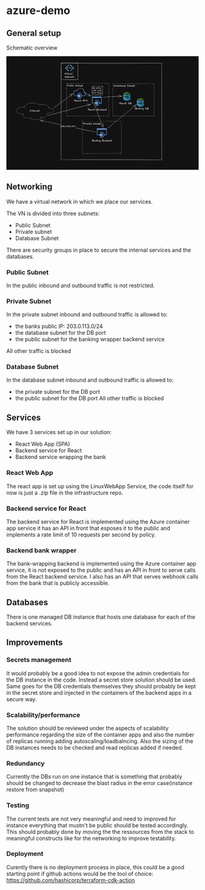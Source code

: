 # azure-demo

## General setup
Schematic overview

![Overview](overview.png)
## Networking
We have a virtual network in which we place our services.

The VN is divided into three subnets:

- Public Subnet
- Private subnet
- Database Subnet

There are security groups in place to secure the internal services and the databases.

### Public Subnet

In the public inbound and outbound traffic is not restricted.

### Private Subnet
In the private subnet inbound and outbound traffic is allowed to:
 - the banks public IP: 203.0.113.0/24
 - the database subnet for the DB port
 - the public subnet for the banking wrapper backend service
  
All other traffic is blocked
### Database Subnet
In the database subnet inbound and outbound traffic is allowed to:
 - the private subnet for the DB port
 - the public subnet for the DB port
All other traffic is blocked

## Services
We have 3 services set up in our solution:

- React Web App (SPA)
- Backend service for React
- Backend service wrapping the bank

### React Web App

The react app is set up using the LinuxWebApp Service, the code itself for now is just a .zip file in the infrastructure repo.

### Backend service for React

The backend service for React is implemented using the Azure container app service it has an API in front that esposes it to the public and implements a rate limit of 10 requests per second by policy.

### Backend bank wrapper

The bank-wrapping backend is implemented using the Azure container app service, it is not exposed to the public and has an API in front to serve calls from the React backend service.
I also has an API that serves webhook calls from the bank that is publicly accessible.

## Databases

There is one managed DB instance that hosts one database for each of the backend services.


## Improvements

### Secrets management

It would probably be a good idea to not expose the admin credentials for the DB instance in the code.
Instead a secret store solution should be used.
Same goes for the DB credentials themselves they should probably be kept in the secret store and injected in the containers of the backend apps in a secure way.

### Scalability/performance

The solution should be reviewed under the aspects of scalability performance regarding the size of the container apps and also the number of replicas running adding autoscaling/loadbalncing.
Also the sizing of the DB instances needs to be checked and read replicas added if needed.

### Redundancy

Currently the DBs run on one instance that is something that probably should be changed to decrease the blast radius in the error case(instance restore from snapshot)

### Testing

The current tests are not very meaningful and need to improved for instance everything that mustn't be public should be tested accordingly.
This should probably done by moving the the ressources from the stack to meaningful constructs like for the networking to improve testability.

### Deployment

Curently there is no deployment process in place, this could be a good starting point if github actions would be the tool of choice: https://github.com/hashicorp/terraform-cdk-action







